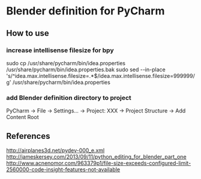# Blender definition for PyCharm

## How to use
### increase intellisense filesize for bpy
sudo cp /usr/share/pycharm/bin/idea.properties /usr/share/pycharm/bin/idea.properties.bak
sudo sed --in-place 's/^idea\.max\.intellisense\.filesize=.*$/idea.max.intellisense.filesize=999999/g' /usr/share/pycharm/bin/idea.properties

### add Blender definition directory to project
PyCharm -> File -> Settings... -> Project: XXX -> Project Structure -> Add Content Root

## References
http://airplanes3d.net/pydev-000_e.xml
http://jameskersey.com/2013/09/11/python_editing_for_blender_part_one
http://www.acnenomor.com/963379p1/file-size-exceeds-configured-limit-2560000-code-insight-features-not-available
